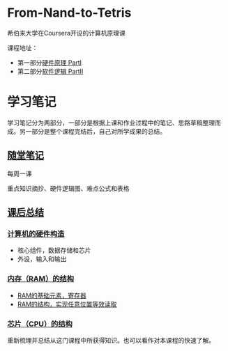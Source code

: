 # From-Nand-to-Tetris
希伯来大学在Coursera开设的计算机原理课

课程地址：
-  第一部分[硬件原理 PartI](https://www.coursera.org/learn/build-a-computer/home/week/1)
-  第二部分[软件逻辑 PartII](https://www.coursera.org/learn/nand2tetris2/home/welcome)

# 学习笔记

学习笔记分为两部分，一部分是根据上课和作业过程中的笔记、思路草稿整理而成。另一部分是整个课程完结后，自己对所学成果的总结。

## [随堂笔记](/Notes.md) 

每周一课

重点知识摘抄、硬件逻辑图、难点公式和表格

## [课后总结](/Reviews.md)
### [计算机的硬件构造](/Reviews.md/#计算机的硬件构造)
- 核心组件，数据存储和芯片
- 外设，输入和输出
### [内存（RAM）的结构](/Reviews.md/#内存（RAM）的结构)
- [RAM的基础元素，寄存器](/Reviews.md/#RAM的基础元素，寄存器)
- [RAM的结构，实现任意位置等效读取](/Reviews.md/#RAM的结构，实现任意位置等效读取)
### [芯片（CPU）的结构](/Reviews.md/#芯片cpu的结构)

重新梳理并总结从这门课程中所获得知识。也可以看作对本课程的快速了解。
